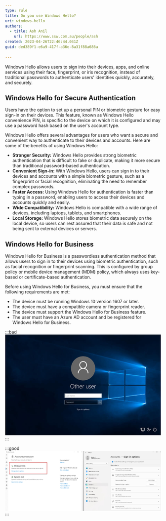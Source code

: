 ```yaml
---
type: rule
title: Do you use Windows Hello?
uri: windows-hello
authors:
  - title: Ash Anil
    url: https://www.ssw.com.au/people/ash
created: 2023-04-26T22:46:44.041Z
guid: ded389f1-e6a9-417f-a36e-8a31f88a686a

---
```

Windows Hello allows users to sign into their devices, apps, and online services using their face, fingerprint, or iris recognition, instead of traditional passwords to authenticate users' identities quickly, accurately, and securely.

<!--endintro-->

## Windows Hello for Secure Authentication

Users have the option to set up a personal PIN or biometric gesture for easy sign-in on their devices. This feature, known as Windows Hello convenience PIN, is specific to the device on which it is configured and may use a password hash based on the user's account type.

Windows Hello offers several advantages for users who want a secure and convenient way to authenticate to their devices and accounts. Here are some of the benefits of using Windows Hello:

* **Stronger Security:** Windows Hello provides strong biometric authentication that is difficult to fake or duplicate, making it more secure than traditional password-based authentication.
* **Convenient Sign-in:** With Windows Hello, users can sign in to their devices and accounts with a simple biometric gesture, such as a fingerprint or facial recognition, eliminating the need to remember complex passwords.
* **Faster Access:** Using Windows Hello for authentication is faster than typing in a password, enabling users to access their devices and accounts quickly and easily.
* **Wide Compatibility:** Windows Hello is compatible with a wide range of devices, including laptops, tablets, and smartphones.
* **Local Storage:** Windows Hello stores biometric data securely on the local device, so users can rest assured that their data is safe and not being sent to external devices or servers.

## Windows Hello for Business

Windows Hello for Business is a passwordless authentication method that allows users to sign in to their devices using biometric authentication, such as facial recognition or fingerprint scanning. This is configured by group policy or mobile device management (MDM) policy, which always uses key-based or certificate-based authentication.

Before using Windows Hello for Business, you must ensure that the following requirements are met:

* The device must be running Windows 10 version 1607 or later.
* The device must have a compatible camera or fingerprint reader.
* The device must support the Windows Hello for Business feature.
* The user must have an Azure AD account and be registered for Windows Hello for Business.

:::bad
![Figure: Bad example - Type in the Password to Login](win10-login-user-details-hidden.jpg)
:::

:::good
![Figure: Good example - Windows Hello for Bussiness setup](windowshello.jpg)
:::
